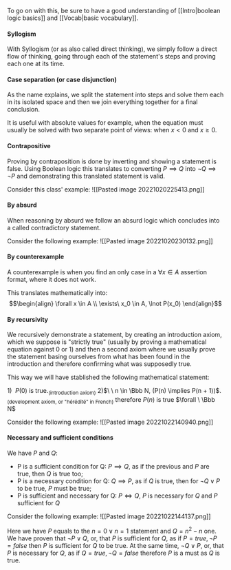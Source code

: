 To go on with this, be sure to have a good understanding of [[Intro|boolean logic basics]] and [[Vocab|basic vocabulary]]. 

#### Syllogism
With Syllogism (or as also called direct thinking), we simply follow a direct flow of thinking, going through each of the statement's steps and proving each one at its time.

#### Case separation (or case disjunction)
As the name explains, we split the statement into steps and solve them each in its isolated space and then we join everything together for a final conclusion.

It is useful with absolute values for example, when the equation must usually be solved with two separate point of views: when $x \lt 0$ and $x \ge 0$. 

#### Contrapositive
Proving by contraposition is done by inverting and showing a statement is false. Using Boolean logic this translates to converting $P \implies Q$ into $\lnot Q \implies \lnot P$ and demonstrating this translated statement is valid.

Consider this class' example: 
![[Pasted image 20221020225413.png]]

#### By absurd
When reasoning by absurd we follow an absurd logic which concludes into a called contradictory statement.

Consider the following example:
![[Pasted image 20221020230132.png]]

#### By counterexample
A counterexample is when you find an only case in a $\forall x \in A$ assertion format, where it does not work. 

This translates mathematically into: $$\begin{align} 
\forall x \in A
\\ \exists\ x_0 \in A, \lnot P(x_0)
\end{align}$$

#### By recursivity
We recursively demonstrate a statement, by creating an introduction axiom, which we suppose is "strictly true" (usually by proving a mathematical equation against 0 or 1) and then a second axiom where we usually prove the statement basing ourselves from what has been found in the introduction and therefore confirming what was supposedly true.

This way we will have stablished the following mathematical statement:

1)$\ \ P(0)$ is true$._\text{(introduction axiom)}$
2)$\ \ n \in \Bbb N, (P(n) \implies P(n + 1))$$._\text{(development axiom, or "hérédité" in French)}$
therefore $P(n)$ is true $\forall \ \Bbb N$

Consider the following example: 
![[Pasted image 20221022140940.png]]

#### Necessary and sufficient conditions
We have $P$ and $Q$:
- P is a sufficient condition for Q: $P \implies Q$, as if the previous and $P$ are true, then $Q$ is true too;
- P is a necessary condition for Q: $Q \implies P$, as if $Q$ is true, then for $\lnot Q \lor P$ to be true, $P$ must be true;
- P is sufficient and necessary for Q: $P \iff Q$, $P$ is necessary for $Q$ and $P$ sufficient for $Q$

Consider the following example: 
![[Pasted image 20221022144137.png]]

Here we have $P$ equals to the $n = 0 \lor n = 1$ statement and $Q = n^2 - n$ one. We have proven that $\lnot P \lor Q$, or, that $P$ is sufficient for $Q$, as if $P = true, \lnot P = false$ then $P$ is sufficient for $Q$ to be true.
At the same time, $\lnot Q \lor P$, or, that $P$ is necessary for $Q$, as if $Q = true, \lnot Q = false$ therefore $P$ is a must as $Q$ is true.